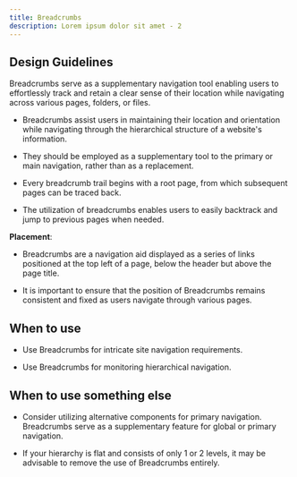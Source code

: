 ```yaml
---
title: Breadcrumbs
description: Lorem ipsum dolor sit amet - 2
---
```

## Design Guidelines

Breadcrumbs serve as a supplementary navigation tool enabling users to effortlessly track and retain a clear sense of their location while navigating across various pages, folders, or files.

* Breadcrumbs assist users in maintaining their location and orientation while navigating through the hierarchical structure of a website's information. 


* They should be employed as a supplementary tool to the primary or main navigation, rather than as a replacement. 
* Every breadcrumb trail begins with a root page, from which subsequent pages can be traced back. 
* The utilization of breadcrumbs enables users to easily backtrack and jump to previous pages when needed.

**Placement**:

* Breadcrumbs are a navigation aid displayed as a series of links positioned at the top left of a page, below the header but above the page title.


* It is important to ensure that the position of Breadcrumbs remains consistent and fixed as users navigate through various pages.

## When to use

* Use Breadcrumbs for intricate site navigation requirements.


* Use Breadcrumbs for monitoring hierarchical navigation.

## When to use something else

* Consider utilizing alternative components for primary navigation. Breadcrumbs serve as a supplementary feature for global or primary navigation.


* If your hierarchy is flat and consists of only 1 or 2 levels, it may be advisable to remove the use of Breadcrumbs entirely.